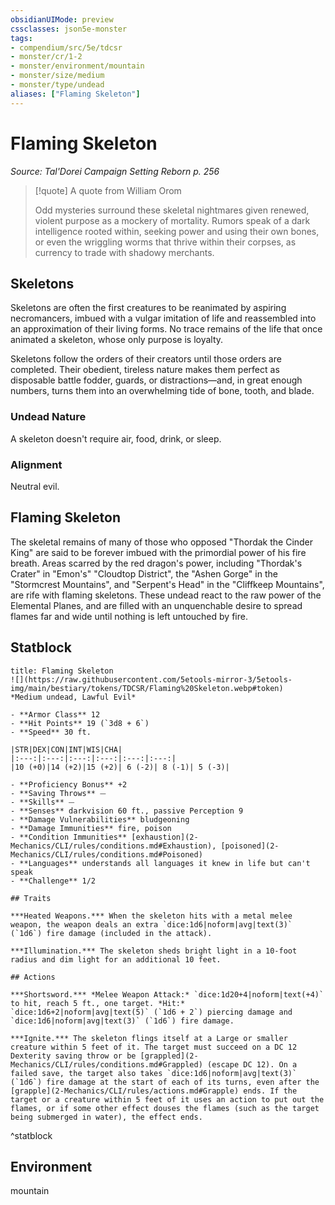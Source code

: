 ```yaml
---
obsidianUIMode: preview
cssclasses: json5e-monster
tags:
- compendium/src/5e/tdcsr
- monster/cr/1-2
- monster/environment/mountain
- monster/size/medium
- monster/type/undead
aliases: ["Flaming Skeleton"]
---
```

# Flaming Skeleton
*Source: Tal'Dorei Campaign Setting Reborn p. 256*  

> [!quote] A quote from William Orom  
> 
> Odd mysteries surround these skeletal nightmares given renewed, violent purpose as a mockery of mortality. Rumors speak of a dark intelligence rooted within, seeking power and using their own bones, or even the wriggling worms that thrive within their corpses, as currency to trade with shadowy merchants.

## Skeletons

Skeletons are often the first creatures to be reanimated by aspiring necromancers, imbued with a vulgar imitation of life and reassembled into an approximation of their living forms. No trace remains of the life that once animated a skeleton, whose only purpose is loyalty.

Skeletons follow the orders of their creators until those orders are completed. Their obedient, tireless nature makes them perfect as disposable battle fodder, guards, or distractions—and, in great enough numbers, turns them into an overwhelming tide of bone, tooth, and blade.

### Undead Nature

A skeleton doesn't require air, food, drink, or sleep.

### Alignment

Neutral evil.

## Flaming Skeleton

The skeletal remains of many of those who opposed "Thordak the Cinder King" are said to be forever imbued with the primordial power of his fire breath. Areas scarred by the red dragon's power, including "Thordak's Crater" in "Emon's" "Cloudtop District", the "Ashen Gorge" in the "Stormcrest Mountains", and "Serpent's Head" in the "Cliffkeep Mountains", are rife with flaming skeletons. These undead react to the raw power of the Elemental Planes, and are filled with an unquenchable desire to spread flames far and wide until nothing is left untouched by fire.

## Statblock

```ad-statblock
title: Flaming Skeleton
![](https://raw.githubusercontent.com/5etools-mirror-3/5etools-img/main/bestiary/tokens/TDCSR/Flaming%20Skeleton.webp#token)
*Medium undead, Lawful Evil*

- **Armor Class** 12
- **Hit Points** 19 (`3d8 + 6`)
- **Speed** 30 ft.

|STR|DEX|CON|INT|WIS|CHA|
|:---:|:---:|:---:|:---:|:---:|:---:|
|10 (+0)|14 (+2)|15 (+2)| 6 (-2)| 8 (-1)| 5 (-3)|

- **Proficiency Bonus** +2
- **Saving Throws** ⏤
- **Skills** ⏤
- **Senses** darkvision 60 ft., passive Perception 9
- **Damage Vulnerabilities** bludgeoning
- **Damage Immunities** fire, poison
- **Condition Immunities** [exhaustion](2-Mechanics/CLI/rules/conditions.md#Exhaustion), [poisoned](2-Mechanics/CLI/rules/conditions.md#Poisoned)
- **Languages** understands all languages it knew in life but can't speak
- **Challenge** 1/2

## Traits

***Heated Weapons.*** When the skeleton hits with a metal melee weapon, the weapon deals an extra `dice:1d6|noform|avg|text(3)` (`1d6`) fire damage (included in the attack).

***Illumination.*** The skeleton sheds bright light in a 10-foot radius and dim light for an additional 10 feet.

## Actions

***Shortsword.*** *Melee Weapon Attack:* `dice:1d20+4|noform|text(+4)` to hit, reach 5 ft., one target. *Hit:* `dice:1d6+2|noform|avg|text(5)` (`1d6 + 2`) piercing damage and `dice:1d6|noform|avg|text(3)` (`1d6`) fire damage.

***Ignite.*** The skeleton flings itself at a Large or smaller creature within 5 feet of it. The target must succeed on a DC 12 Dexterity saving throw or be [grappled](2-Mechanics/CLI/rules/conditions.md#Grappled) (escape DC 12). On a failed save, the target also takes `dice:1d6|noform|avg|text(3)` (`1d6`) fire damage at the start of each of its turns, even after the [grapple](2-Mechanics/CLI/rules/actions.md#Grapple) ends. If the target or a creature within 5 feet of it uses an action to put out the flames, or if some other effect douses the flames (such as the target being submerged in water), the effect ends.
```
^statblock

## Environment

mountain